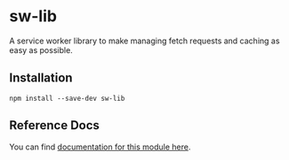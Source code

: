 # sw-lib

A service worker library to make managing fetch requests and caching as easy as possible.

## Installation

`npm install --save-dev sw-lib`


## Reference Docs

You can find [documentation for this module here](https://googlechrome.github.io/sw-helpers/reference-docs/stable/latest/module-sw-lib.html#main).
